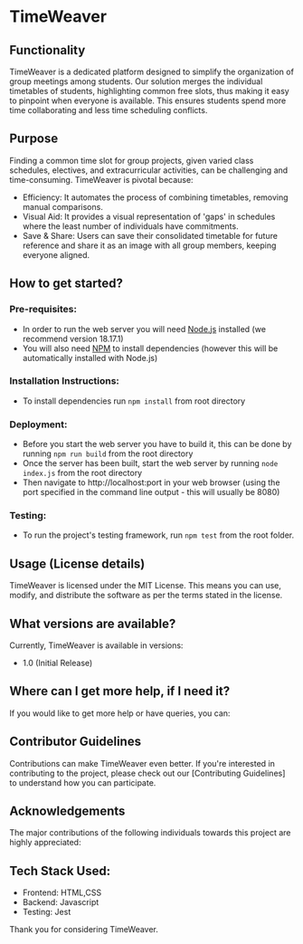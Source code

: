 # TimeWeaver

## Functionality

TimeWeaver is a dedicated platform designed to simplify the organization of group meetings among students. Our solution merges the individual timetables of students, highlighting common free slots, thus making it easy to pinpoint when everyone is available. This ensures students spend more time collaborating and less time scheduling conflicts.

## Purpose

Finding a common time slot for group projects, given varied class schedules, electives, and extracurricular activities, can be challenging and time-consuming. TimeWeaver is pivotal because:

- Efficiency: It automates the process of combining timetables, removing manual comparisons.
- Visual Aid: It provides a visual representation of 'gaps' in schedules where the least number of individuals have commitments.
- Save & Share: Users can save their consolidated timetable for future reference and share it as an image with all group members, keeping everyone aligned.

## How to get started?

### Pre-requisites:

- In order to run the web server you will need [Node.js](https://nodejs.org/en) installed (we recommend version 18.17.1)
- You will also need [NPM](https://www.npmjs.com/) to install dependencies (however this will be automatically installed with Node.js)

### Installation Instructions:

- To install dependencies run `npm install` from root directory

### Deployment:

- Before you start the web server you have to build it, this can be done by running `npm run build` from the root directory
- Once the server has been built, start the web server by running `node index.js` from the root directory
- Then navigate to http://localhost:port in your web browser (using the port specified in the command line output - this will usually be 8080)

### Testing:

- To run the project's testing framework, run `npm test` from the root folder.

## Usage (License details)

TimeWeaver is licensed under the MIT License. This means you can use, modify, and distribute the software as per the terms stated in the license.

## What versions are available?

Currently, TimeWeaver is available in versions:

- 1.0 (Initial Release)

## Where can I get more help, if I need it?

If you would like to get more help or have queries, you can:

## Contributor Guidelines

Contributions can make TimeWeaver even better. If you're interested in contributing to the project, please check out our [Contributing Guidelines] to understand how you can participate.

## Acknowledgements

The major contributions of the following individuals towards this project are highly appreciated:

## Tech Stack Used:

- Frontend: HTML,CSS
- Backend: Javascript
- Testing: Jest

Thank you for considering TimeWeaver.
